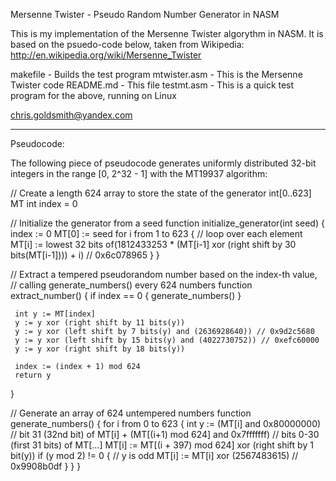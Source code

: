 Mersenne Twister - Pseudo Random Number Generator in NASM

This is my implementation of the Mersenne Twister algorythm in NASM. It is
based on the psuedo-code below, taken from Wikipedia:
http://en.wikipedia.org/wiki/Mersenne_Twister

makefile     - Builds the test program
mtwister.asm - This is the Mersenne Twister code
README.md    - This file
testmt.asm   - This is a quick test program for the above, running on Linux

chris.goldsmith@yandex.com

---------------------------------------------------------

Pseudocode:
 
The following piece of pseudocode generates uniformly distributed 32-bit
integers in the range [0, 2^32 - 1] with the MT19937 algorithm:

  // Create a length 624 array to store the state of the generator
 int[0..623] MT
 int index = 0
 
 // Initialize the generator from a seed
 function initialize_generator(int seed) {
     index := 0
     MT[0] := seed
     for i from 1 to 623 { // loop over each element
         MT[i] := lowest 32 bits of(1812433253 * (MT[i-1] xor (right shift by 30 bits(MT[i-1]))) + i) // 0x6c078965
     }
 }
 
 // Extract a tempered pseudorandom number based on the index-th value,
 // calling generate_numbers() every 624 numbers
 function extract_number() {
     if index == 0 {
         generate_numbers()
     }
 
     int y := MT[index]
     y := y xor (right shift by 11 bits(y))
     y := y xor (left shift by 7 bits(y) and (2636928640)) // 0x9d2c5680
     y := y xor (left shift by 15 bits(y) and (4022730752)) // 0xefc60000
     y := y xor (right shift by 18 bits(y))

     index := (index + 1) mod 624
     return y
 }
 
 // Generate an array of 624 untempered numbers
 function generate_numbers() {
     for i from 0 to 623 {
         int y := (MT[i] and 0x80000000)                       // bit 31 (32nd bit) of MT[i]
                        + (MT[(i+1) mod 624] and 0x7fffffff)   // bits 0-30 (first 31 bits) of MT[...]
         MT[i] := MT[(i + 397) mod 624] xor (right shift by 1 bit(y))
         if (y mod 2) != 0 { // y is odd
             MT[i] := MT[i] xor (2567483615) // 0x9908b0df
         }
     }
 }
